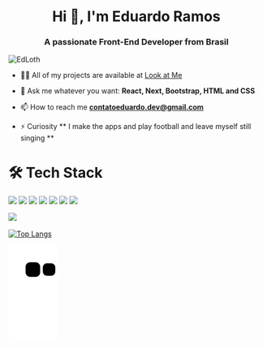 <h1 align="center">Hi 👋, I'm Eduardo Ramos</h1>
<h3 align="center">A passionate Front-End Developer from Brasil</h3>
<p align="left"> <img src="https://komarev.com/ghpvc/?username=edloth" alt="EdLoth" /> </p>


- 👨‍💻 All of my projects are available at [Look at Me](https://look-at-me-five.vercel.app/)

- 💬 Ask me whatever you want: **React, Next, Bootstrap, HTML and CSS**

- 📫 How to reach me **contatoeduardo.dev@gmail.com**

- ⚡ Curiosity ** I make the apps and play football and leave myself still singing **


# 🛠 Tech Stack

<p>
  <img src="https://img.shields.io/badge/javascript%20-%23323330.svg?&style=for-the-badge&logo=javascript&logoColor=%23F7DF1E"/>
  <img src="https://img.shields.io/badge/typescript%20-%23007ACC.svg?&style=for-the-badge&logo=typescript&logoColor=white"/>
  <img src="https://img.shields.io/badge/react%20-%2320232a.svg?&style=for-the-badge&logo=react&logoColor=%2361DAFB"/>
  <img src="https://img.shields.io/badge/react_native%20-%2320232a.svg?&style=for-the-badge&logo=react&logoColor=%2361DAFB"/>
  <img src="https://img.shields.io/badge/node.js%20-%2343853D.svg?&style=for-the-badge&logo=node.js&logoColor=white"/>
  <img src="https://img.shields.io/badge/git%20-%23F05033.svg?&style=for-the-badge&logo=git&logoColor=white"/>
  <img src="https://img.shields.io/badge/github%20-%23121011.svg?&style=for-the-badge&logo=github&logoColor=white"/>
</p>




  <img src = "https://github-readme-stats.vercel.app/api?username=EdLoth&show_icons=true&theme=algolia&line_height=27">

 
  [![Top Langs](https://github-readme-stats.vercel.app/api/top-langs/?username=EdLoth&layout=compact)](https://github.com/EdLoth/github-readme-stats)

![Snake animation](https://github.com/EdLoth/EdLoth/blob/output/github-contribution-grid-snake.svg)


